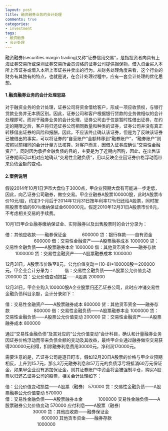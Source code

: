 ```yaml
---
layout: post
title: 融资融券业务的会计处理
comments: true
categories:
- investment
tags:
- 融资融券
- 会计处理
---
```


融资融券(securities margin trading)又称“证券信用交易”，是指投资者向具有上海证券交易所或深圳证券交易所会员资格的证券公司提供担保物，借入资金买入本所上市证券或借入本所上市证券并卖出的行为。从财务处理角度来看，这个行业的财务有其独有的特点，也就是说，在会计处理过程中，应有一套会计处理的优化思想。

#### 1.融资融券业务的会计处理思路

对于融资业务的会计处理，证券公司将资金借给客户，形成一项应收债权，与银行贷款业务并无本质区别。因此，证券公司和客户根据银行贷款的业务做相似的会计处理即可。而对于融券业务的会计处理，证券公司由于仅是暂时性借出证券，在约定的期限之后，客户将归还证券公司相同数量和种类的证券，证券公司并没有真正转移借出证券的风险和报酬，因此，不应该终止确认该证券，但是为了反映该证券已被借出的事实，可以将证券的“自营账户”金额转移到“融券账户”，“融券账户”则按照以前相同的会计计量方法核算。对客户而言，因借入证券应确认“交易性金融资产”，同时因为承担金融负债的目的，主要是为了近期内回购，因此，在出售该证券期间可以相对应地确认“交易性金融负债”，用以反映企业因证券价格浮动而带来负债金额的变动。

#### 2.案例说明

假设2014年10月1日沪市大盘位于3000点，甲企业预期大盘有可能进一步走低，因此，向乙证券公司融券，做空交易。甲企业融券A股票100000股，此时A股票市价10元/股，约定3个月后于2014年12月31日按年利率12％归还给A股票，同时按照股票市值的60％缴纳保证金600000元。假定2010年12月31日A股票市价8元，不考虑相关交易的手续费。

10月1日甲企业融券缴纳保证金、实际融券以及出售股票时的会计分录为：

借：其他应收款——融券保证金 　　　               600000
	贷：银行存款——自有资金 　　 　　　　        600000
借：交易性金融资产——A股票融券成本              1000000
	贷：交易性金融负债——A股票融券本金          1000000
借：其他货币资金——融券存款 　　                1000000
	贷：交易性金融资产——A股票融券成本          1000000	
		
12月31日，A股票市价跌至8元，公允价值变动＝(10-8)*100000股＝200000元，甲企业会计分录为：
　　
借：交易性金融负债——A股票公允价值变动           200000
	贷：公允价值变动损益——A股票                 200000
		
12月31日，甲企业购入100000股A企业股票归还乙证券公司，此时应冲销交易性金融负债科目余额，会计分录如下：
    
借：交易性金融资产——A股票融券成本               800000
	贷：其他货币资金——融券存款 　　　　　       800000
借：交易性金融负债——A股票融券本金              1000000
	贷：交易性金融负债——A股票公允价值变动       200000
	贷：交易性金融资产——A股票融券成本           800000
		
通过“交易性金融负债”及其对应的“公允价值变动”会计科目，确认和计量融券业务因证券价格浮动而带来负债金额的变动及其收益，最终甲企业通过融券做空交易获得200000元利得，扣除融券利息费用30000元，净利润170000元。

需要注意的是，乙证券公司是逐日盯市，假如12月20日A股票的价格与甲企业预期相反，上升到15.7元，那么3万元融券利息和57万元的负债浮亏将抵消60万元保证金，如果甲企业没有追加保证金，则其证券账户中资金将会被强制平仓，购买A股票以归还乙证券公司的股票，相关会计处理如下：

借：公允价值变动损益——A股票（融券）                570000
	贷：交易性金融负债——A股票融券公允价值变动      570000	
借：交易性金融负债——A股票融券本金 　　　          1000000
	交易性金融负债——A股票融券公允价值变动          570000
	应付利息——A股票（融券） 　　　　　　            30000
	贷：其他应收款——融券保证金 　　　　　　　　    600000
		其他货币资金——融券存款 　　　　　　　     1000000

